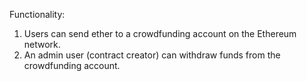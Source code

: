 Functionality:

1. Users can send ether to a crowdfunding account on the Ethereum network. 
2. An admin user (contract creator) can withdraw funds from the crowdfunding account. 
